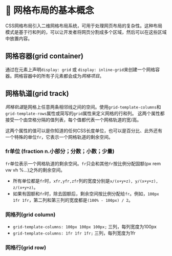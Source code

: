 # :tada: 网格布局的基本概念

CSS网格布局引入二维网格布局系统，可用于处理网页布局的复杂性。这种布局模式是基于行和列的，可以让开发者将网页分割成多个区域，然后可以在这些区域中放置内容。

##  网格容器(grid container)

通过在元素上声明`display: grid` 或 `display: inline-grid`来创建一个网格容器。网格容器中的所有子元素都会成为*网格项目*。

<!-- <StackBlitz src='https://stackblitz.com/edit/web-platform-fmpycb?embed=1&file=index.html' /> -->
<GridLayout title='Grid container' /> 

## 网格轨道(grid track)

*网格轨道*是网格上任意两条相邻线之间的空间。使用`grid-template-columns`和`grid-template-rows`属性或简写的`grid`属性来定义网格的行和列。
这两个属性都接受一个由空格分隔的值列表，每个值都代表一个网格轨道的宽/高。

这两个属性的值可以是你知道的任何CSS长度单位，也可以是百分比、此外还有一个特殊的单位`fr`，它表示一个网格轨道的剩余空间。

### fr单位 (fraction n.小部分；分数；小数；少量)

`fr`单位表示一个网格轨道的剩余空间。`fr`只会和其他`fr`按比例分配固额(px rem vw vh %...)之外的剩余空间。
 - 所有单位都是`fr`时，`xfr,yfr,zfr`列的宽度分别是`x/(x+y+z), y/(x+y+z), z/(x+y+z)`。
 - 如果有固额和`fr`时，除去固额后，剩余空间按比例分配给`fr`。例如，`100px 1fr 1fr`，第二列和第三列的宽度都是`(100% - 100px) / 2`。


### 网格列(grid column)
- `grid-template-columns: 100px 100px 100px;` 三列，每列宽度为100px
- `grid-template-columns: 1fr 1fr 1fr;` 三列，每列宽度为1fr 

### 网格行(grid row)
